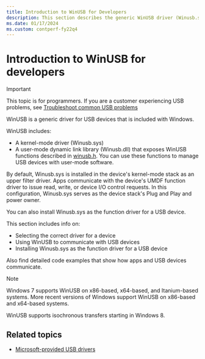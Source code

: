 ```yaml
---
title: Introduction to WinUSB for Developers
description: This section describes the generic WinUSB driver (Winusb.sys) and its user-mode component (Winusb.dll) provided by Microsoft for all USB devices.
ms.date: 01/17/2024
ms.custom: contperf-fy22q4
---
```


# Introduction to WinUSB for developers

> [!IMPORTANT]
> This topic is for programmers. If you are a customer experiencing USB problems, see [Troubleshoot common USB problems](https://support.microsoft.com/help/17614/windows-10-troubleshoot-common-usb-problems)

WinUSB is a generic driver for USB devices that is included with Windows.

WinUSB includes:

- A kernel-mode driver (Winusb.sys)
- A user-mode dynamic link library (Winusb.dll) that exposes WinUSB functions described in [winusb.h](/windows/win32/api/winusb#functions). You can use these functions to manage USB devices with user-mode software.

By default, Winusb.sys is installed in the device's kernel-mode stack as an upper filter driver. Apps communicate with the device's UMDF function driver to issue read, write, or device I/O control requests. In this configuration, Winusb.sys serves as the device stack's Plug and Play and power owner.

You can also install Winusb.sys as the function driver for a USB device.

This section includes info on:

- Selecting the correct driver for a device
- Using WinUSB to communicate with USB devices
- Installing Winusb.sys as the function driver for a USB device

Also find detailed code examples that show how apps and USB devices communicate.

> [!NOTE]
> Windows 7 supports WinUSB on x86-based, x64-based, and Itanium-based systems. More recent versions of Windows support WinUSB on x86-based and x64-based systems.
>
> WinUSB supports isochronous transfers starting in Windows 8.

## Related topics

- [Microsoft-provided USB drivers](system-supplied-usb-drivers.md)
